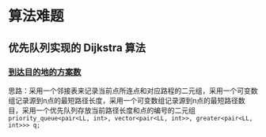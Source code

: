 # 算法难题

## 优先队列实现的 Dijkstra 算法

### [到达目的地的方案数](https://leetcode.cn/problems/number-of-ways-to-arrive-at-destination/)

思路：采用一个邻接表来记录当前点所连点和对应路程的二元组，采用一个可变数组记录源到n点的最短路径长度，采用一个可变数组记录源到n点的最短路径数目，采用一个优先队列存放当前路径长度和点的编号的二元组`priority_queue<pair<LL, int>, vector<pair<LL, int>>, greater<pair<LL, int>>> q;`

